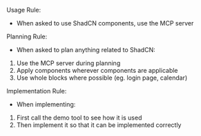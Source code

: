 Usage Rule:
- When asked to use ShadCN components, use the MCP server

Planning Rule:
- When asked to plan anything related to ShadCN:
1. Use the MCP server during planning
2. Apply components wherever components are applicable
3. Use whole blocks where possible (eg. login page, calendar)

Implementation Rule:
- When implementing:
1. First call the demo tool to see how it is used
2. Then implement it so that it can be implemented correctly